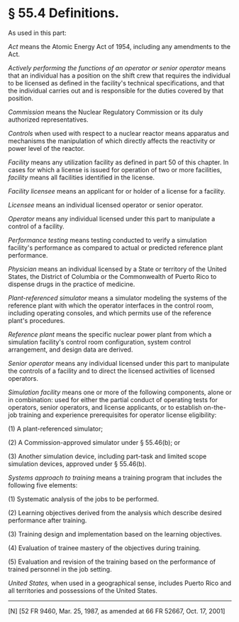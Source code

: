 # § 55.4   Definitions.

As used in this part:


*Act* means the Atomic Energy Act of 1954, including any amendments to the Act.


*Actively performing the functions of an operator or senior operator* means that an individual has a position on the shift crew that requires the individual to be licensed as defined in the facility's technical specifications, and that the individual carries out and is responsible for the duties covered by that position.


*Commission* means the Nuclear Regulatory Commission or its duly authorized representatives.


*Controls* when used with respect to a nuclear reactor means apparatus and mechanisms the manipulation of which directly affects the reactivity or power level of the reactor.


*Facility* means any utilization facility as defined in part 50 of this chapter. In cases for which a license is issued for operation of two or more facilities, *facility* means all facilities identified in the license.


*Facility licensee* means an applicant for or holder of a license for a facility.


*Licensee* means an individual licensed operator or senior operator.


*Operator* means any individual licensed under this part to manipulate a control of a facility.


*Performance testing* means testing conducted to verify a simulation facility's performance as compared to actual or predicted reference plant performance.


*Physician* means an individual licensed by a State or territory of the United States, the District of Columbia or the Commonwealth of Puerto Rico to dispense drugs in the practice of medicine.


*Plant-referenced simulator* means a simulator modeling the systems of the reference plant with which the operator interfaces in the control room, including operating consoles, and which permits use of the reference plant's procedures.


*Reference plant* means the specific nuclear power plant from which a simulation facility's control room configuration, system control arrangement, and design data are derived.


*Senior operator* means any individual licensed under this part to manipulate the controls of a facility and to direct the licensed activities of licensed operators.


*Simulation facility* means one or more of the following components, alone or in combination: used for either the partial conduct of operating tests for operators, senior operators, and license applicants, or to establish on-the-job training and experience prerequisites for operator license eligibility:


(1) A plant-referenced simulator;


(2) A Commission-approved simulator under § 55.46(b); or


(3) Another simulation device, including part-task and limited scope simulation devices, approved under § 55.46(b).


*Systems approach to training* means a training program that includes the following five elements:


(1) Systematic analysis of the jobs to be performed.


(2) Learning objectives derived from the analysis which describe desired performance after training. 


(3) Training design and implementation based on the learning objectives. 


(4) Evaluation of trainee mastery of the objectives during training. 


(5) Evaluation and revision of the training based on the performance of trained personnel in the job setting. 


*United States,* when used in a geographical sense, includes Puerto Rico and all territories and possessions of the United States. 



---

[N] [52 FR 9460, Mar. 25, 1987, as amended at 66 FR 52667, Oct. 17, 2001]




